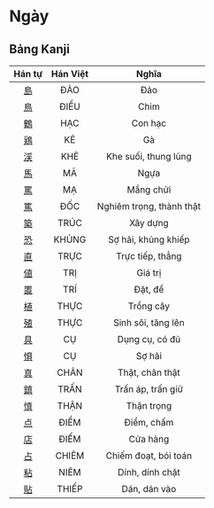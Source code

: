 
# Ngày

## Bảng Kanji

| Hán tự | Hán Việt | Nghĩa |
| :---: | :---: | :---: |
| [島](https://www.tiengnhatdongian.com/kanji/giai-nghia-kanji-%E5%B3%B6) | ĐẢO | Đảo |
| [鳥](https://www.tiengnhatdongian.com/kanji/giai-nghia-kanji-%E9%B3%A5) | ĐIỂU | Chim |
| [鶴](https://www.tiengnhatdongian.com/kanji/giai-nghia-kanji-%E9%B6%B4) | HẠC | Con hạc |
| [鶏](https://www.tiengnhatdongian.com/kanji/giai-nghia-kanji-%E9%B6%8F) | KÊ | Gà |
| [渓](https://www.tiengnhatdongian.com/kanji/giai-nghia-kanji-%E6%B8%93) | KHÊ | Khe suối, thung lũng |
| [馬](https://www.tiengnhatdongian.com/kanji/giai-nghia-kanji-%E9%A6%AC) | MÃ | Ngựa |
| [罵](https://www.tiengnhatdongian.com/kanji/giai-nghia-kanji-%E7%BD%B5) | MẠ | Mắng chửi |
| [篤](https://www.tiengnhatdongian.com/kanji/giai-nghia-kanji-%E7%AF%A4) | ĐỐC | Nghiêm trọng, thành thật |
| [築](https://www.tiengnhatdongian.com/kanji/giai-nghia-kanji-%E7%AF%89) | TRÚC | Xây dựng |
| [恐](https://www.tiengnhatdongian.com/kanji/giai-nghia-kanji-%E6%81%90) | KHỦNG | Sợ hãi, khủng khiếp |
| [直](https://www.tiengnhatdongian.com/kanji/giai-nghia-kanji-%E7%9B%B4) | TRỰC | Trực tiếp, thẳng |
| [値](https://www.tiengnhatdongian.com/kanji/giai-nghia-kanji-%E5%80%A4) | TRỊ | Giá trị |
| [置](https://www.tiengnhatdongian.com/kanji/giai-nghia-kanji-%E7%BD%AE) | TRÍ | Đặt, để |
| [植](https://www.tiengnhatdongian.com/kanji/giai-nghia-kanji-%E6%A4%8D) | THỰC | Trồng cây |
| [殖](https://www.tiengnhatdongian.com/kanji/giai-nghia-kanji-%E6%AE%96) | THỰC | Sinh sôi, tăng lên |
| [具](https://www.tiengnhatdongian.com/kanji/giai-nghia-kanji-%E5%85%B7) | CỤ | Dụng cụ, có đủ |
| [惧](https://www.tiengnhatdongian.com/kanji/giai-nghia-kanji-%E6%83%A7) | CỤ | Sợ hãi |
| [真](https://www.tiengnhatdongian.com/kanji/giai-nghia-kanji-%E7%9C%9F) | CHÂN | Thật, chân thật |
| [鎮](https://www.tiengnhatdongian.com/kanji/giai-nghia-kanji-%E9%8E%AE) | TRẤN | Trấn áp, trấn giữ |
| [慎](https://www.tiengnhatdongian.com/kanji/giai-nghia-kanji-%E6%85%8E) | THẬN | Thận trọng |
| [点](https://www.tiengnhatdongian.com/kanji/giai-nghia-kanji-%E7%82%B9) | ĐIỂM | Điểm, chấm |
| [店](https://www.tiengnhatdongian.com/kanji/giai-nghia-kanji-%E5%BA%97) | ĐIẾM | Cửa hàng |
| [占](https://www.tiengnhatdongian.com/kanji/giai-nghia-kanji-%E5%8D%A0) | CHIÊM | Chiếm đoạt, bói toán |
| [粘](https://www.tiengnhatdongian.com/kanji/giai-nghia-kanji-%E7%B2%98) | NIÊM | Dính, dính chặt |
| [貼](https://www.tiengnhatdongian.com/kanji/giai-nghia-kanji-%E8%B2%BC) | THIẾP | Dán, dán vào |

